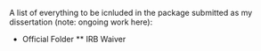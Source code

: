 A list of everything to be icnluded in the package submitted as my dissertation (note: ongoing work here):

* Official Folder
** IRB Waiver
